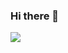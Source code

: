 ### Hi there 👋

<!--
**minseungryu/minseungryu** is a ✨ _special_ ✨ repository because its `README.md` (this file) appears on your GitHub profile.

Here are some ideas to get you started:

- 🔭 I’m currently working on ...
- 🌱 I’m currently learning ...
- 👯 I’m looking to collaborate on ...
- 🤔 I’m looking for help with ...
- 💬 Ask me about ...
- 📫 How to reach me: ...
- 😄 Pronouns: ...
- ⚡ Fun fact: ...
-->

<a href="https://everyday-joyful.tistory.com/" target="_blank"><img src="https://img.shields.io/badge/tistory-FFFFFF?style=for-the-badge&logo=tistory&logoColor=FF4500"/></a>
